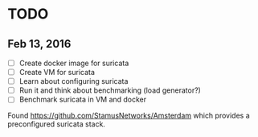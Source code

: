 TODO
====

## Feb 13, 2016

 * [ ] Create docker image for suricata
 * [ ] Create VM for suricata
 * [ ] Learn about configuring suricata
 * [ ] Run it and think about benchmarking (load generator?)
 * [ ] Benchmark suricata in VM and docker

Found https://github.com/StamusNetworks/Amsterdam which provides a preconfigured suricata stack.
